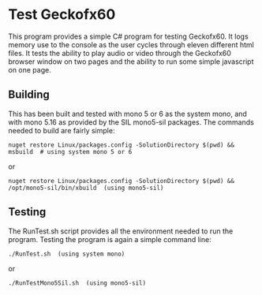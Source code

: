 # Test Geckofx60

This program provides a simple C# program for testing Geckofx60.  It logs
memory use to the console as the user cycles through eleven different html
files.  It tests the ability to play audio or video through the Geckofx60
browser window on two pages and the ability to run some simple javascript on
one page.

## Building

This has been built and tested with mono 5 or 6 as the system mono, and with
mono 5.16 as provided by the SIL mono5-sil packages.  The commands needed to
build are fairly simple:

    nuget restore Linux/packages.config -SolutionDirectory $(pwd) && msbuild  # using system mono 5 or 6
or

    nuget restore Linux/packages.config -SolutionDirectory $(pwd) && /opt/mono5-sil/bin/xbuild  (using mono5-sil)

## Testing

The RunTest.sh script provides all the environment needed to run the
program.  Testing the program is again a simple command line:

    ./RunTest.sh  (using system mono)
or

    ./RunTestMono5Sil.sh  (using mono5-sil)
